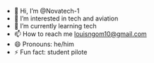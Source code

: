 - 👋 Hi, I’m @Novatech-1
- 👀 I’m interested in tech and aviation
- 🌱 I’m currently learning tech
- 📫 How to reach me louisngom10@gmail.com
- 😄 Pronouns: he/him
- ⚡ Fun fact: student pilote

<!---
Novatech-1/Novatech-1 is a ✨ special ✨ repository because its `README.md` (this file) appears on your GitHub profile.
You can click the Preview link to take a look at your changes.
--->
